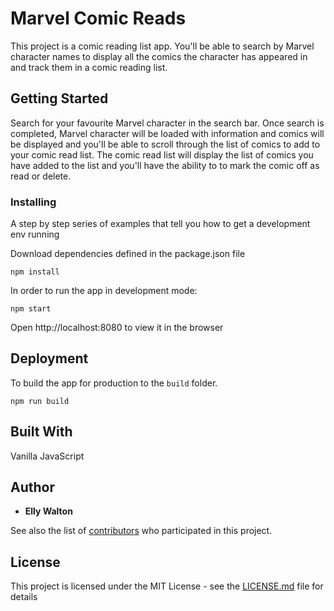 # Marvel Comic Reads

This project is a comic reading list app. You'll be able to search by Marvel character names to display all the comics the character has appeared in and track them in a comic reading list.

## Getting Started

Search for your favourite Marvel character in the search bar. Once search is completed, Marvel character will be loaded with information and comics will be displayed and you'll be able to scroll through the list of comics to add to your comic read list. The comic read list will display the list of comics you have added to the list and you'll have the ability to to mark the comic off as read or delete.

### Installing

A step by step series of examples that tell you how to get a development env running

Download dependencies defined in the package.json file

```
npm install
```

In order to run the app in development mode:

```
npm start
```

Open http://localhost:8080 to view it in the browser


## Deployment

To build the app for production to the `build` folder.

```
npm run build
```

## Built With

Vanilla JavaScript

## Author

* **Elly Walton**

See also the list of [contributors](https://github.com/your/project/contributors) who participated in this project.

## License

This project is licensed under the MIT License - see the [LICENSE.md](LICENSE.md) file for details


